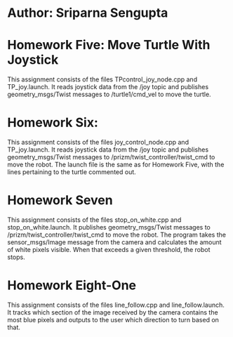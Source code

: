 # Author: Sriparna Sengupta

# Homework Five: Move Turtle With Joystick

This assignment consists of the files TPcontrol_joy_node.cpp and TP_joy.launch. It reads joystick data from the /joy topic and publishes geometry_msgs/Twist messages to /turtle1/cmd_vel to move the turtle.

# Homework Six:
This assignment consists of the files joy_control_node.cpp and TP_joy.launch. It reads joystick data from the /joy topic and publishes geometry_msgs/Twist messages to /prizm/twist_controller/twist_cmd to move the robot. The launch file is the same as for Homework Five, with the lines pertaining to the turtle commented out.

# Homework Seven
This assignment consists of the files stop_on_white.cpp and stop_on_white.launch. It publishes geometry_msgs/Twist messages to /prizm/twist_controller/twist_cmd to move the robot. The program takes the sensor_msgs/Image message from the camera and calculates the amount of white pixels visible. When that exceeds a given threshold, the robot stops.

# Homework Eight-One
This assignment consists of the files line_follow.cpp and line_follow.launch. It tracks which section of the image received by the camera contains the most blue pixels and outputs to the user which direction to turn based on that.
